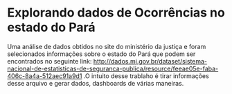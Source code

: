 # Explorando dados de Ocorrências no estado do Pará
Uma análise de dados obtidos no site do ministério da justiça e foram selecionados informações sobre o estado do Pará que podem ser encontrados no seguinte link: 
http://dados.mj.gov.br/dataset/sistema-nacional-de-estatisticas-de-seguranca-publica/resource/feeae05e-faba-406c-8a4a-512aec91a9d1
.O intuito desse trablaho é tirar informações desse arquivo e gerar dados, dashboards de várias maneiras.
